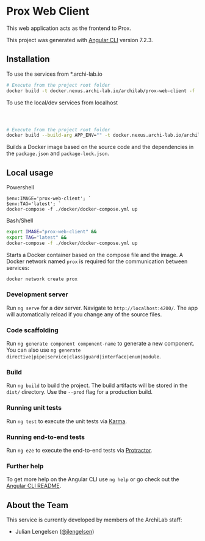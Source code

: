 # Prox Web Client

This web application acts as the frontend to Prox.

This project was generated with
[Angular CLI](https://github.com/angular/angular-cli) version 7.2.3.

## Installation

To use the services from \*.archi-lab.io

```bash
# Execute from the project root folder
docker build -t docker.nexus.archi-lab.io/archilab/prox-web-client -f ./docker/Dockerfile .
```

To use the local/dev services from localhost

```bash



# Execute from the project root folder
docker build --build-arg APP_ENV="" -t docker.nexus.archi-lab.io/archilab/prox-web-client -f ./docker/Dockerfile .
```

Builds a Docker image based on the source code and the dependencies in the
`package.json` and `package-lock.json`.

## Local usage

Powershell

```posh
$env:IMAGE='prox-web-client'; `
$env:TAG='latest'; `
docker-compose -f ./docker/docker-compose.yml up
```

Bash/Shell

```bash
export IMAGE="prox-web-client" &&
export TAG="latest" &&
docker-compose -f ./docker/docker-compose.yml up
```

Starts a Docker container based on the compose file and the image. A Docker
network named `prox` is required for the communication between services:

```bash
docker network create prox
```

### Development server

Run `ng serve` for a dev server. Navigate to `http://localhost:4200/`. The app
will automatically reload if you change any of the source files.

### Code scaffolding

Run `ng generate component component-name` to generate a new component. You can
also use `ng generate directive|pipe|service|class|guard|interface|enum|module`.

### Build

Run `ng build` to build the project. The build artifacts will be stored in the
`dist/` directory. Use the `--prod` flag for a production build.

### Running unit tests

Run `ng test` to execute the unit tests via
[Karma](https://karma-runner.github.io).

### Running end-to-end tests

Run `ng e2e` to execute the end-to-end tests via
[Protractor](http://www.protractortest.org/).

### Further help

To get more help on the Angular CLI use `ng help` or go check out the
[Angular CLI README](https://github.com/angular/angular-cli/blob/master/README.md).

## About the Team

This service is currently developed by members of the ArchiLab staff:

- Julian Lengelsen ([@jlengelsen](https://github.com/jlengelsen))
